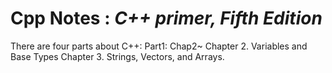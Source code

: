 # Cpp Notes : ***C++ primer, Fifth Edition***
There are four parts about C++:
  Part1: Chap2~
  Chapter 2. Variables and Base Types
  Chapter 3. Strings, Vectors, and Arrays.

